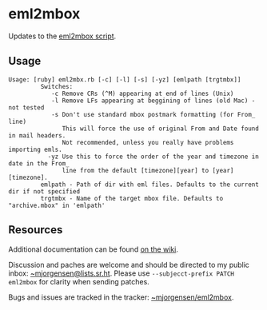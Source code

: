# eml2mbox

Updates to the [eml2mbox script](https://www.broobles.com/eml2mbox/).

## Usage

```
Usage: [ruby] eml2mbx.rb [-c] [-l] [-s] [-yz] [emlpath [trgtmbx]]
         Switches:
            -c Remove CRs (^M) appearing at end of lines (Unix)
            -l Remove LFs appearing at beggining of lines (old Mac) - not tested
            -s Don't use standard mbox postmark formatting (for From_ line)
               This will force the use of original From and Date found in mail headers.
               Not recommended, unless you really have problems importing emls.
           -yz Use this to force the order of the year and timezone in date in the From_
               line from the default [timezone][year] to [year][timezone].
         emlpath - Path of dir with eml files. Defaults to the current dir if not specified
         trgtmbx - Name of the target mbox file. Defaults to "archive.mbox" in 'emlpath'
```

## Resources

Additional documentation can be found [on the wiki][man].

Discussion and paches are welcome and should be directed to my public
inbox: [~mjorgensen@lists.sr.ht][lists]. Please use `--subjecct-prefix
PATCH eml2mbox` for clarity when sending patches.

Bugs and issues are tracked in the tracker: [~mjorgensen/eml2mbox][todo].

[man]:https://man.sr.ht/~mjorgensen/eml2mbox
[lists]:https://lists.sr.ht/~mjorgensen/public-inbox
[todo]:https://todo.sr.ht/~mjorgensen/eml2mbox